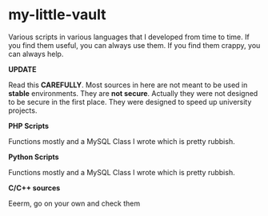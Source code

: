 my-little-vault
===============

Various scripts in various languages that I developed from time to time. If you find them useful, you can always use them. If you find them crappy, you can always help. 

**UPDATE**

Read this **CAREFULLY**. Most sources in here are not meant to be used in __stable__ environments. They are __not secure__. Actually they were not designed to be secure in the first place. They were designed to speed up university projects.

**PHP Scripts** 

Functions mostly and a MySQL Class I wrote which is pretty rubbish.

**Python Scripts** 

Functions mostly and a MySQL Class I wrote which is pretty rubbish.

**C/C++ sources**

Eeerm, go on your own and check them



